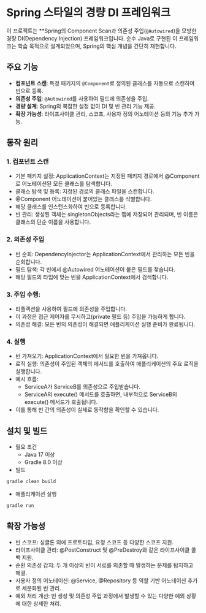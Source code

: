 # **Spring 스타일의 경량 DI 프레임워크**

이 프로젝트는 **Spring의 Component Scan과 의존성 주입(`@Autowired`)을 모방한 경량 DI(Dependency Injection) 프레임워크입니다. 순수 Java로 구현된 이 프레임워크는 학습 목적으로 설계되었으며, Spring의 핵심 개념을 간단히 재현합니다.


## **주요 기능**

- **컴포넌트 스캔**: 특정 패키지의 `@Component`로 정의된 클래스를 자동으로 스캔하여 빈으로 등록.
- **의존성 주입**: `@Autowired`를 사용하여 필드에 의존성을 주입.
- **경량 설계**: Spring의 복잡한 설정 없이 DI 및 빈 관리 기능 제공.
- **확장 가능성**: 라이프사이클 관리, 스코프, 사용자 정의 어노테이션 등의 기능 추가 가능.


## **동작 원리**
### 1. 컴포넌트 스캔
- 기본 패키지 설정: ApplicationContext는 지정된 패키지 경로에서 @Component로 어노테이션된 모든 클래스를 탐색합니다.
- 클래스 탐색 및 등록: 지정된 경로의 클래스 파일을 스캔합니다.
- @Component 어노테이션이 붙어있는 클래스를 식별합니다.
- 해당 클래스를 인스턴스화하여 빈으로 등록합니다.
- 빈 관리: 생성된 객체는 singletonObjects라는 맵에 저장되어 관리되며, 빈 이름은 클래스의 단순 이름을 사용합니다.
### 2. 의존성 주입
- 빈 순회: DependencyInjector는 ApplicationContext에서 관리하는 모든 빈을 순회합니다.
- 필드 탐색:
각 빈에서 @Autowired 어노테이션이 붙은 필드를 찾습니다.
- 해당 필드의 타입에 맞는 빈을 ApplicationContext에서 검색합니다.
### 3. 주입 수행:
- 리플렉션을 사용하여 필드에 의존성을 주입합니다.
- 이 과정은 접근 제어자를 무시하고(private 필드 등) 주입을 가능하게 합니다.
- 의존성 해결: 모든 빈의 의존성이 해결되면 애플리케이션 실행 준비가 완료됩니다.
### 4. 실행
- 빈 가져오기: ApplicationContext에서 필요한 빈을 가져옵니다.
- 로직 실행: 의존성이 주입된 객체의 메서드를 호출하여 애플리케이션의 주요 로직을 실행합니다.
- 예시 흐름:
  - ServiceA가 ServiceB를 의존성으로 주입받습니다.
  - ServiceA의 execute() 메서드를 호출하면, 내부적으로 ServiceB의 execute() 메서드가 호출됩니다.
- 이를 통해 빈 간의 의존성이 실제로 동작함을 확인할 수 있습니다.


## **설치 및 빌드**
- 필요 조건
  - Java 17 이상
  - Gradle 8.0 이상
- 빌드
```bash
gradle clean build
```
- 애플리케이션 실행
```bash
gradle run
```

## **확장 가능성**

- 빈 스코프: 싱글톤 외에 프로토타입, 요청 스코프 등 다양한 스코프 지원.
- 라이프사이클 관리: @PostConstruct 및 @PreDestroy와 같은 라이프사이클 콜백 지원.
- 순환 의존성 감지: 두 개 이상의 빈이 서로를 의존할 때 발생하는 문제를 탐지하고 해결.
- 사용자 정의 어노테이션: @Service, @Repository 등 역할 기반 어노테이션 추가로 세분화된 빈 관리.
- 예외 처리 개선: 빈 생성 및 의존성 주입 과정에서 발생할 수 있는 다양한 예외 상황에 대한 상세한 처리.